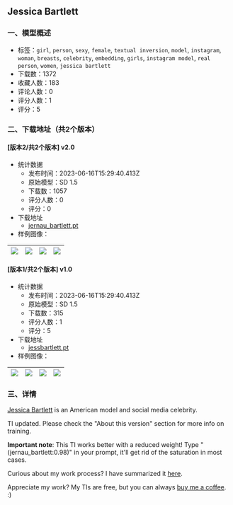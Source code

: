 ## Jessica Bartlett
### 一、模型概述

- 标签：`girl`, `person`, `sexy`, `female`, `textual inversion`, `model`, `instagram`, `woman`, `breasts`, `celebrity`, `embedding`, `girls`, `instagram model`, `real person`, `women`, `jessica bartlett`
- 下载数：1372
- 收藏人数：183
- 评论人数：0
- 评分人数：1
- 评分：5

### 二、下载地址（共2个版本）

#### [版本2/共2个版本] v2.0

- 统计数据
  - 发布时间：2023-06-16T15:29:40.413Z
  - 原始模型：SD 1.5
  - 下载数：1057
  - 评分人数：0
  - 评分：0
- 下载地址
  - [jernau_bartlett.pt](https://civitai.com/api/download/models/25336)
- 样例图像：

| <img src="https://image.civitai.com/xG1nkqKTMzGDvpLrqFT7WA/158f186c-ea6e-4826-ab41-385fcaea9ddd/width=450/1224362.jpeg" /> | <img src="https://image.civitai.com/xG1nkqKTMzGDvpLrqFT7WA/a8ca2bf1-53e2-4a32-9f63-6b00b3b516ad/width=450/1224381.jpeg" /> | <img src="https://image.civitai.com/xG1nkqKTMzGDvpLrqFT7WA/1e0b7425-1530-4796-aef1-fd78b4079a3b/width=450/1224325.jpeg" /> | <img src="https://image.civitai.com/xG1nkqKTMzGDvpLrqFT7WA/c1103def-7ab6-45f8-988a-281924d3e7e7/width=450/1224356.jpeg" /> |
| ---- | ---- | ---- | ---- |

#### [版本1/共2个版本] v1.0

- 统计数据
  - 发布时间：2023-06-16T15:29:40.413Z
  - 原始模型：SD 1.5
  - 下载数：315
  - 评分人数：1
  - 评分：5
- 下载地址
  - [jessbartlett.pt](https://civitai.com/api/download/models/23093)
- 样例图像：

| <img src="https://image.civitai.com/xG1nkqKTMzGDvpLrqFT7WA/6276e1ba-ca43-4db3-dd12-8a0a5d79d500/width=450/250899.jpeg" /> | <img src="https://image.civitai.com/xG1nkqKTMzGDvpLrqFT7WA/ae2ba33b-6ce6-4545-7abc-bf134b99b800/width=450/249922.jpeg" /> | <img src="https://image.civitai.com/xG1nkqKTMzGDvpLrqFT7WA/c9e06963-6ab1-427e-199b-d442eb850600/width=450/250898.jpeg" /> | <img src="https://image.civitai.com/xG1nkqKTMzGDvpLrqFT7WA/bb649ae1-13f0-4405-f889-5c5783d80600/width=450/250332.jpeg" /> |
| ---- | ---- | ---- | ---- |


### 三、详情
<p><a target="_blank" rel="ugc" href="https://www.instagram.com/jessicambartlett/">Jessica Bartlett</a> is an American model and social media celebrity.</p><p>TI updated. Please check the "About this version" section for more info on training.</p><p><strong>Important note</strong>: This TI works better with a reduced weight! Type "(jernau_bartlett:0.98)" in your prompt, it'll get rid of the saturation in most cases.</p><p>Curious about my work process? I have summarized it <a target="_blank" rel="ugc" href="https://civitai.com/models/18240/india-reynolds-model?commentId=55100&amp;modal=commentThread">here</a>.</p><p>Appreciate my work? My TIs are free, but you can always <a target="_blank" rel="ugc" href="https://www.buymeacoffee.com/jernaugurgeh">buy me a coffee</a>. :)</p>